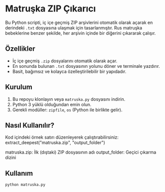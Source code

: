 # Matruşka ZIP Çıkarıcı

Bu Python scripti, iç içe geçmiş ZIP arşivlerini otomatik olarak açarak en derindeki `.txt` dosyasına ulaşmak için tasarlanmıştır. Rus matruşka bebeklerine benzer şekilde, her arşivin içinde bir diğerini çıkararak çalışır.

## Özellikler

- İç içe geçmiş `.zip` dosyalarını otomatik olarak açar.
- En sonunda bulunan `.txt` dosyasının yolunu döner ve terminale yazdırır.
- Basit, bağımsız ve kolayca özelleştirilebilir bir yapıdadır.

## Kurulum

1. Bu repoyu klonlayın veya `matruska.py` dosyasını indirin.
2. Python 3 yüklü olduğundan emin olun.
3. Gerekli modüller: `zipfile`, `os` (Python ile birlikte gelir).


## Nasıl Kullanılır?

Kod içindeki örnek satırı düzenleyerek çalıştırabilirsiniz:
extract_deepest("matruska.zip", "output_folder")

matruska.zip: İlk (dıştaki) ZIP dosyasının adı
output_folder: Geçici çıkarma dizini

## Kullanım

```bash
python matruska.py




